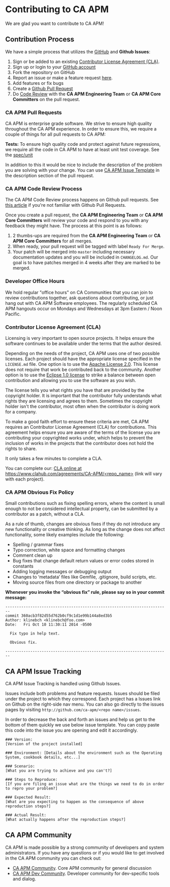 # Contributing to CA APM

We are glad you want to contribute to CA APM!

## Contribution Process

We have a simple process that utilizes the [GitHub](https://guides.github.com/introduction/flow/index.html) and **Github Issues**:

1. Sign or be added to an existing [Contributor License Agreement (CLA)](https://communities.ca.com/become-a-contributor).
1. Sign up or login to your [GitHub account](https://github.com/signup/free)
1. Fork the repository on GitHub
1. Report an issue or make a feature request [here](#issues).
1. Add features or fix bugs
1. Create a [Github Pull Request](http://help.github.com/send-pull-requests/)
1. Do [Code Review](#cr) with the **CA APM Engineering Team** or **CA APM Core Committers** on the pull request.

### <a name="pulls"></a> CA APM Pull Requests

CA APM is enterprise grade software. We strive to ensure high quality throughout the CA APM experience. In order to ensure this, we require a couple of things for all pull requests to CA APM:

**Tests:** To ensure high quality code and protect against future regressions, we require all the
  code in CA APM to have at least unit test coverage. See the [spec/unit](https://communities.ca.com/testing)

In addition to this it would be nice to include the description of the problem you are solving
  with your change. You can use [CA APM Issue Template](#issuetemplate) in the description section
  of the pull request.

### <a name="cr"></a> CA APM Code Review Process

The CA APM Code Review process happens on Github pull requests. See
  [this article](https://help.github.com/articles/using-pull-requests) if you're not
  familiar with Github Pull Requests.

Once you create a pull request, the **CA APM Engineering Team** or **CA APM Core Committers** will review your code and respond to you with any feedback they might have. The process at this point is as follows:

1. 2 thumbs-ups are required from the **CA APM Engineering Team** or **CA APM Core Committers** for all merges.
1. When ready, your pull request will be tagged with label `Ready For Merge`.
1. Your patch will be merged into `master` including necessary documentation updates
  and you will be included in `CHANGELOG.md`. Our goal is to have patches merged in 4 weeks
  after they are marked to be merged.

### <a name="oh"></a> Developer Office Hours

We hold regular "office hours" on CA Communities that you can join to review contributions together,
ask questions about contributing, or just hang out with CA APM Software employees.  The regularly scheduled CA APM hangouts occur on Mondays and Wednesdays at 3pm Eastern / Noon Pacific.

### Contributor License Agreement (CLA)
Licensing is very important to open source projects. It helps ensure the
  software continues to be available under the terms that the author desired.

Depending on the needs of the project, CA APM uses one of two possible licenses.  Each project should have the appropriate license specified in the `LICENSE.md` file. One option is to use the [Apache License 2.0](http://www.apache.org/licenses/LICENSE-2.0.html).  This license does not require that work be contributed back to the community.  Another option is to use the [Eclipse 1.0 license](https://www.eclipse.org/legal/epl-v10.html) to strike a balance between open contribution and allowing you to use the software as you wish.

The license tells you what rights you have that are provided by the copyright holder.
  It is important that the contributor fully understands what rights they are
  licensing and agrees to them. Sometimes the copyright holder isn't the contributor,
  most often when the contributor is doing work for a company.

To make a good faith effort to ensure these criteria are met, CA APM requires an Contributor License Agreement (CLA)
  for contributions. This agreement helps ensure you are aware of the
  terms of the license you are contributing your copyrighted works under, which helps to
  prevent the inclusion of works in the projects that the contributor does not hold the rights
  to share.

It only takes a few minutes to complete a CLA.

You can complete our:
  [CLA online at https://www.clahub.com/agreements/CA-APM/<repo_name>](https://www.clahub.com/agreements/CA-APM/<repo_name>) (link will vary with each project).
  
### CA APM Obvious Fix Policy

Small contributions such as fixing spelling errors, where the content is small enough
  to not be considered intellectual property, can be submitted by a contributor as a patch,
  without a CLA.

As a rule of thumb, changes are obvious fixes if they do not introduce any new functionality
  or creative thinking. As long as the change does not affect functionality, some likely
  examples include the following:

* Spelling / grammar fixes
* Typo correction, white space and formatting changes
* Comment clean up
* Bug fixes that change default return values or error codes stored in constants
* Adding logging messages or debugging output
* Changes to ‘metadata’ files like Gemfile, .gitignore, build scripts, etc.
* Moving source files from one directory or package to another

**Whenever you invoke the “obvious fix” rule, please say so in your commit message:**

```
------------------------------------------------------------------------
commit 360acb3f82d55d762b0cf9c1d1e99b144a8ed3b5
Author: klinebch <klinebch@foo.com>
Date:   Fri Oct 10 11:30:11 2014 -0500

  Fix typo in help text.

  Obvious fix.

------------------------------------------------------------------------
```

## <a name="issues"></a> CA APM Issue Tracking

CA APM Issue Tracking is handled using Github Issues.

Issues include both problems and feature requests.  Issues should be filed under the project to which they correspond.  Each project has a Issues link on Github on the right-side nav menu.  You can also go directly to the issues pages by visiting `http://github.com/ca-apm/<repo name>/issues`.

In order to decrease the back and forth an issues and help us get to the bottom of them quickly
  we use below issue template. You can copy paste this code into the issue you are opening and
  edit it accordingly.

<a name="issuetemplate"></a>
```
### Version:
[Version of the project installed]

### Environment: [Details about the environment such as the Operating System, cookbook details, etc...]

### Scenario:
[What you are trying to achieve and you can't?]

### Steps to Reproduce:
[If you are filing an issue what are the things we need to do in order to repro your problem?]

### Expected Result:
[What are you expecting to happen as the consequence of above reproduction steps?]

### Actual Result:
[What actually happens after the reproduction steps?]
```

## CA APM Community

CA APM is made possible by a strong community of developers and system administrators. If you have
  any questions or if you would like to get involved in the CA APM community you can check out:

* [CA APM Community](https://communities.ca.com/community/ca-apm).  Core APM community for general discussion 
* [CA APM Dev Community](https://communities.ca.com/community/ca-apm/apm-dev).  Developer community for dev-specific tools and dialog.
